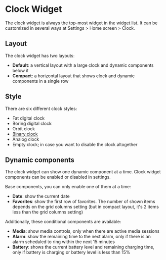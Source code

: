 # Clock Widget

The clock widget is always the top-most widget in the widget list. It can be customized in several ways at Settings > Home screen > Clock.

## Layout

The clock widget has two layouts:

- **Default**: a vertical layout with a large clock and dynamic components below it
- **Compact**: a horizontal layout that shows clock and dynamic components in a single row

## Style

There are six different clock styles:

- Fat digital clock
- Boring digital clock
- Orbit clock
- [Binary clock](https://en.wikipedia.org/wiki/Binary_clock#Binary-coded_sexagesimal_clocks)
- Analog clock
- Empty clock; in case you want to disable the clock altogether

## Dynamic components

The clock widget can show one dynamic component at a time. Clock widget components can be enabled or disabled in settings.

Base components, you can only enable one of them at a time:

- **Date**: show the current date
- **Favorites**: show the first row of favorites. The number of shown items depends on the grid columns setting (but in compact layout, it's 2 items less than the grid columns setting)

Additionally, these conditional components are available:

- **Media**: show media controls, only when there are active media sessions
- **Alarm**: show the remaining time to the next alarm, only if there is an alarm scheduled to ring within the next 15 minutes
- **Battery**: shows the current battery level and remaining charging time, only if battery is charging or battery level is less than 15%
